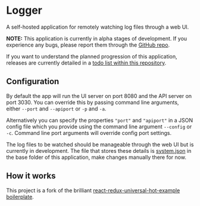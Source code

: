 # Logger

A self-hosted application for remotely watching log files through a web UI.

**NOTE:** This application is currently in alpha stages of development. If you experience any bugs, please report them through the [GitHub repo](http://github.com/logger-app/logger-app).

If you want to understand the planned progression of this application, releases are currently detailed in a [todo list within this repository](./docs/TODO.md).

## Configuration

By default the app will run the UI server on port 8080 and the API server on port 3030. You can override this by passing command line arguments, either `--port` and `--apiport` or `-p` and `-a`.

Alternatively you can specify the properties `"port"` and `"apiport"` in a JSON config file which you provide using the command line argument `--config` or `-c`. Command line port arguments will override config port settings.

The log files to be watched should be manageable through the web UI but is currently in development. The file that stores these details is [system.json](./system.json) in the base folder of this application, make changes manually there for now.

## How it works

This project is a fork of the brilliant [react-redux-universal-hot-example boilerplate](https://github.com/erikras/react-redux-universal-hot-example).
